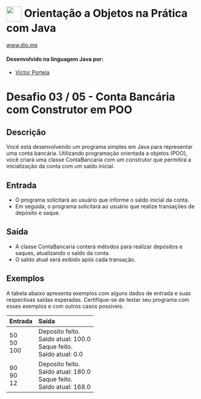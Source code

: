 # <img align="center" width="40px" src="https://hermes.digitalinnovation.one/assets/diome/logo-minimized.png"> Orientação a Objetos na Prática com Java
www.dio.me


#### Desenvolvido na linguagem Java por:
- [Victor Portela](https://github.com/VictorPortela01)
# Desafio 03 / 05 - Conta Bancária com Construtor em POO
## Descrição
Você está desenvolvendo um programa simples em Java para representar uma conta bancária. Utilizando programação orientada a objetos (POO), você criará uma classe ContaBancaria com um construtor que permitirá a inicialização da conta com um saldo inicial.
## Entrada


* O programa solicitará ao usuário que informe o saldo inicial da conta.
* Em seguida, o programa solicitará ao usuário que realize transações de depósito e saque.


## Saída

* A classe ContaBancaria conterá métodos para realizar depósitos e saques, atualizando o saldo da conta.
* O saldo atual será exibido após cada transação.


## Exemplos
A tabela abaixo apresenta exemplos com alguns dados de entrada e suas respectivas saídas esperadas. Certifique-se de testar seu programa com esses exemplos e com outros casos possíveis.
<table>
  <thead>
    <tr align="left">
      <th>Entrada</th>
      <th>Saída</th>
    </tr>
  </thead>
  <tbody align="left">
    <tr>
      <td>50<br>
           50<br>
           100<br>
      </td>
      <td>
Deposito feito.<br>
Saldo atual: 100.0<br>
Saque feito.<br>
Saldo atual: 0.0<br>        
      </td>
    </tr>
    <tr>
      <td>90<br>
90<br>
12<br>
      </td>
      <td>Deposito feito.<br>
Saldo atual: 180.0<br>
Saque feito.<br>
Saldo atual: 168.0<br>        
      </td>
    </tr>
  </tbody>
  <tfoot></tfoot>
</table>
